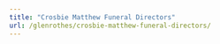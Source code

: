 ```yaml
---
title: "Crosbie Matthew Funeral Directors"
url: /glenrothes/crosbie-matthew-funeral-directors/
---
```

